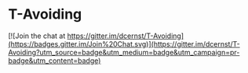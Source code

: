 # T-Avoiding

[![Join the chat at https://gitter.im/dcernst/T-Avoiding](https://badges.gitter.im/Join%20Chat.svg)](https://gitter.im/dcernst/T-Avoiding?utm_source=badge&utm_medium=badge&utm_campaign=pr-badge&utm_content=badge)

